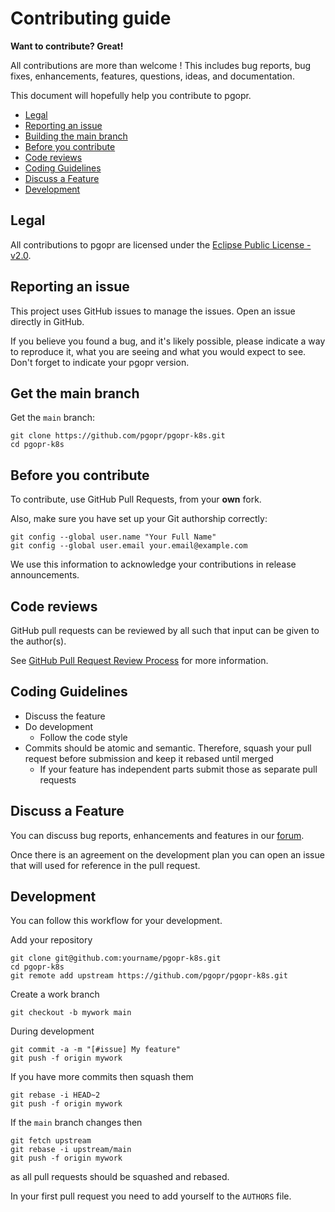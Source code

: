 # Contributing guide

**Want to contribute? Great!**

All contributions are more than welcome ! This includes bug reports, bug fixes, enhancements, features, questions, ideas,
and documentation.

This document will hopefully help you contribute to pgopr.

* [Legal](#legal)
* [Reporting an issue](#reporting-an-issue)
* [Building the main branch](#building-the-main-branch)
* [Before you contribute](#before-you-contribute)
* [Code reviews](#code-reviews)
* [Coding Guidelines](#coding-guidelines)
* [Discuss a Feature](#discuss-a-feature)
* [Development](#development)

## Legal

All contributions to pgopr are licensed under the [Eclipse Public License - v2.0](https://www.eclipse.org/legal/epl-2.0/).

## Reporting an issue

This project uses GitHub issues to manage the issues. Open an issue directly in GitHub.

If you believe you found a bug, and it's likely possible, please indicate a way to reproduce it, what you are seeing and what you would expect to see.
Don't forget to indicate your pgopr version.

## Get the main branch

Get the `main` branch:

```
git clone https://github.com/pgopr/pgopr-k8s.git
cd pgopr-k8s
```

## Before you contribute

To contribute, use GitHub Pull Requests, from your **own** fork.

Also, make sure you have set up your Git authorship correctly:

```
git config --global user.name "Your Full Name"
git config --global user.email your.email@example.com
```

We use this information to acknowledge your contributions in release announcements.

## Code reviews

GitHub pull requests can be reviewed by all such that input can be given to the author(s).

See [GitHub Pull Request Review Process](https://docs.github.com/en/pull-requests/collaborating-with-pull-requests/reviewing-changes-in-pull-requests/about-pull-request-reviews)
for more information.

## Coding Guidelines

* Discuss the feature
* Do development
  + Follow the code style
* Commits should be atomic and semantic. Therefore, squash your pull request before submission and keep it rebased until merged
  + If your feature has independent parts submit those as separate pull requests

## Discuss a Feature

You can discuss bug reports, enhancements and features in our [forum](https://github.com/pgopr/pgopr-k8s/discussions).

Once there is an agreement on the development plan you can open an issue that will used for reference in the pull request.

## Development

You can follow this workflow for your development.

Add your repository

```
git clone git@github.com:yourname/pgopr-k8s.git
cd pgopr-k8s
git remote add upstream https://github.com/pgopr/pgopr-k8s.git
```

Create a work branch

```
git checkout -b mywork main
```

During development

```
git commit -a -m "[#issue] My feature"
git push -f origin mywork
```

If you have more commits then squash them

```
git rebase -i HEAD~2
git push -f origin mywork
```

If the `main` branch changes then

```
git fetch upstream
git rebase -i upstream/main
git push -f origin mywork
```

as all pull requests should be squashed and rebased.

In your first pull request you need to add yourself to the `AUTHORS` file.
